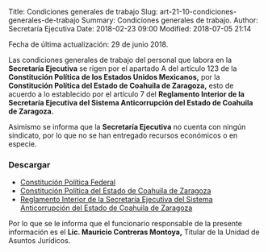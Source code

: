 Title: Condiciones generales de trabajo
Slug: art-21-10-condiciones-generales-de-trabajo
Summary: Condiciones generales de trabajo.
Author: Secretaría Ejecutiva
Date: 2018-02-23 09:00
Modified: 2018-07-05 21:14


Fecha de última actualización: 29 de junio 2018.

Las condiciones generales de trabajo del personal que labora en la
**Secretaría Ejecutiva** se rigen por el apartado A del artículo 123 de
la **Constitución Política de los Estados Unidos Mexicanos,** por la
**Constitución Política del Estado de Coahuila de Zaragoza,** esto de
acuerdo a lo establecido por el artículo 7 del **Reglamento Interior de
la Secretaría Ejecutiva del Sistema Anticorrupción del Estado de
Coahuila de Zaragoza.**

Asimismo se informa que la **Secretaría Ejecutiva** no cuenta con ningún
sindicato, por lo que no se han entregado recursos económicos o en
especie.

### Descargar

* [Constitución Política Federal](../art-21-02-marco-normativo/constitucion-politica-federal.pdf)
* [Constitución Política del Estado de Coahuila de Zaragoza](../art-21-02-marco-normativo/constitucion-politica-del-estado-de-coahuila-de-zaragoza.pdf)
* [Reglamento Interior de la Secretaría Ejecutiva del Sistema Anticorrupción del Estado de Coahuila de Zaragoza](../art-21-02-marco-normativo/reglamento-interior-secretaria-ejecutiva-seacoahuila.pdf)

Por lo que se le informa que el funcionario responsable de la presente
información es el **Lic. Mauricio Contreras Montoya,** Titular de la
Unidad de Asuntos Jurídicos.
